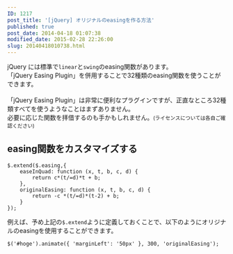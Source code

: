 ```yaml
---
ID: 1217
post_title: '[jQuery] オリジナルのeasingを作る方法'
published: true
post_date: 2014-04-18 01:07:38
modified_date: 2015-02-28 22:26:00
slug: 20140418010738.html
---
```

<p>jQuery には標準で<code>linear</code>と<code>swing</code>のeasing関数があります。<br />
「jQuery Easing Plugin」を併用することで32種類のeasing関数を使うことができます。<br />
<!--more--><br />
「jQuery Easing Plugin」は非常に便利なプラグインですが、正直なところ32種類すべてを使うようなことはまずありません。<br />
必要に応じた関数を拝借するのも手かもしれません。<small>(ライセンスについては各自ご確認ください)</small></p>
<h2>easing関数をカスタマイズする</h2>
<pre class="language-javascript"><code>$.extend($.easing,{
    easeInQuad: function (x, t, b, c, d) {
        return c*(t/=d)*t + b;
    },
    originalEasing: function (x, t, b, c, d) {
        return -c *(t/=d)*(t-2) + b;
    }
});</code></pre>
<p>例えば、予め上記の<code>$.extend</code>ように定義しておくことで、以下のようにオリジナルのeasingを使用することができます。</p>
<pre class="language-javascript"><code>$('#hoge').animate({ 'marginLeft': '50px' }, 300, 'originalEasing');</code></pre>